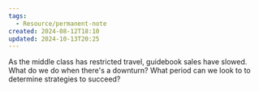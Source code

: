 ```yaml
---
tags:
  - Resource/permanent-note
created: 2024-08-12T18:10
updated: 2024-10-13T20:25
---
```

As the middle class has restricted travel, guidebook sales have slowed. What do we do when there's a downturn? What period can we look to to determine strategies to succeed? 